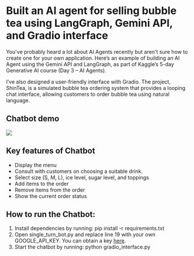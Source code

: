 Built an AI agent for selling bubble tea using LangGraph, Gemini API, and Gradio interface
=======

You've probably heard a lot about AI Agents recently but aren't sure how to create one for your own application. Here’s an example of building an AI Agent using the Gemini API and LangGraph, as part of Kaggle’s 5-day Generative AI course (Day 3 – AI Agents).

I’ve also designed a user-friendly interface with Gradio. The project, ShinTea, is a simulated bubble tea ordering system that provides a looping chat interface, allowing customers to order bubble tea using natural language.

## Chatbot demo
<img src="https://raw.githubusercontent.com/sontung2310/BubbleTea-Chatbot/refs/heads/main/resources/Shintea-demo.gif"/>


## Key features of Chatbot
- Display the menu
- Consult with customers on choosing a suitable drink.
- Select size (S, M, L), ice level, sugar level, and toppings
- Add items to the order
- Remove items from the order
- Show the current order status


## How to run the Chatbot:
1. Install dependencies by running:
pip install -r requirements.txt
2. Open single_turn_bot.py and replace line 19 with your own GOOGLE_API_KEY. You can obtain a key [here](https://aistudio.google.com/app/apikey).
3. Start the chatbot by running:
python gradio_interface.py


